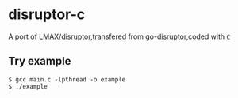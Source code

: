 # disruptor-c
A port of [LMAX/disruptor](https://github.com/LMAX-Exchange/disruptor),transfered from [go-disruptor](https://github.com/smartystreets/go-disruptor),coded with `C` 

Try example
------
```
$ gcc main.c -lpthread -o example
$ ./example
```